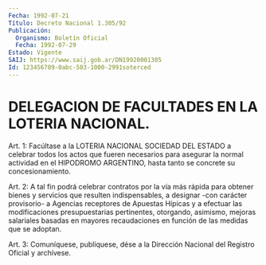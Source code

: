 ```yaml
---
Fecha: 1992-07-21
Título: Decreto Nacional 1.305/92
Publicación:
  Organismo: Boletín Oficial
  Fecha: 1992-07-29
Estado: Vigente
SAIJ: https://www.saij.gob.ar/DN19920001305
Id: 123456789-0abc-503-1000-2991soterced
---
```

# DELEGACION DE FACULTADES EN LA LOTERIA NACIONAL.

<a id="1"></a>
Art. 1: Facúltase a la LOTERIA NACIONAL SOCIEDAD DEL ESTADO  a celebrar  todos  los  actos  que fueren necesarios para asegurar la normal  actividad  en  el  HIPODROMO   ARGENTINO,  hasta  tanto  se concrete su concesionamiento.

<a id="2"></a>
Art.  2:  A  tal  fin  podrá celebrar contratos por la vía más rápida para obtener bienes y servicios que resulten indispensables, a designar -con  carácter  provisorio-  a  Agencias receptores  de  Apuestas  Hípicas  y  a efectuar las modificaciones presupuestarias    pertinentes,  otorgando,    asimismo,    mejoras salariales basadas en  mayores  recaudaciones  en  función  de  las medidas que se adoptan.

<a id="3"></a>
Art.  3: Comuníquese, publíquese, dése a la Dirección Nacional del Registro Oficial y archívese.